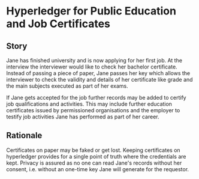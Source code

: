 # Hyperledger for Public Education and Job Certificates


## Story

Jane has finished university and is now applying for her first job. At the interview 
the interviewer would like to check her bachelor certificate. Instead of passing
a piece of paper, Jane passes her key which allows the interviewer to check the 
validity and details of her certificate like grade and the main subjects executed 
as part of her exams. 

If Jane gets accepted for the job further records may be added to certify job
qualifications and activities. This may include further education certificates issued
by permissioned organisations and the employer to testify job activities Jane has 
performed as part of her career.

## Rationale

Certificates on paper may be faked or get lost. Keeping certificates on hyperledger
provides for a single point of truth where the credentials are kept. Privacy is 
assured as no one can read Jane's records without her consent, i.e. without an one-time
key Jane will generate for the requestor.


